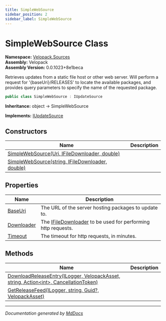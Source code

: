 ```yaml
---
title: SimpleWebSource
sidebar_position: 2
sidebar_label: SimpleWebSource
---
```

<!--  
  <auto-generated>   
    The contents of this file were generated by a tool.  
    Changes to this file may be list if the file is regenerated  
  </auto-generated>   
-->

# SimpleWebSource Class

**Namespace:** [Velopack.Sources](../index.md)  
**Assembly:** Velopack  
**Assembly Version:** 0.0.1023+8e1beca

Retrieves updates from a static file host or other web server.  Will perform a request for '{baseUri}\/RELEASES' to locate the available packages, and provides query parameters to specify the name of the requested package.

```csharp
public class SimpleWebSource : IUpdateSource
```

**Inheritance:** object → SimpleWebSource

**Implements:** [IUpdateSource](../IUpdateSource/index.md)

## Constructors

| Name                                                                                                                   | Description |
| ---------------------------------------------------------------------------------------------------------------------- | ----------- |
| [SimpleWebSource(Uri, IFileDownloader, double)](constructors/index.md#simplewebsourceuri-ifiledownloader-double)       |             |
| [SimpleWebSource(string, IFileDownloader, double)](constructors/index.md#simplewebsourcestring-ifiledownloader-double) |             |

## Properties

| Name                                   | Description                                                                                   |
| -------------------------------------- | --------------------------------------------------------------------------------------------- |
| [BaseUri](properties/BaseUri.md)       |  The URL of the server hosting packages to update to.                                         |
| [Downloader](properties/Downloader.md) |  The [IFileDownloader](../IFileDownloader/index.md) to be used for performing http requests.  |
| [Timeout](properties/Timeout.md)       |  The timeout for http requests, in minutes.                                                   |

## Methods

| Name                                                                                                                      | Description |
| ------------------------------------------------------------------------------------------------------------------------- | ----------- |
| [DownloadReleaseEntry(ILogger, VelopackAsset, string, Action\<int\>, CancellationToken)](methods/DownloadReleaseEntry.md) |             |
| [GetReleaseFeed(ILogger, string, Guid?, VelopackAsset)](methods/GetReleaseFeed.md)                                        |             |

___

*Documentation generated by [MdDocs](https://github.com/ap0llo/mddocs)*
